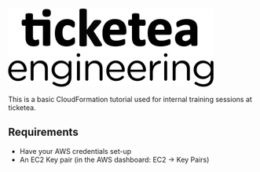 ![ticketea engineering logo](ticketea_logo.png)

This is a basic CloudFormation tutorial used for internal training sessions at ticketea.

## Requirements

- Have your AWS credentials set-up
- An EC2 Key pair (in the AWS dashboard: EC2 → Key Pairs)
